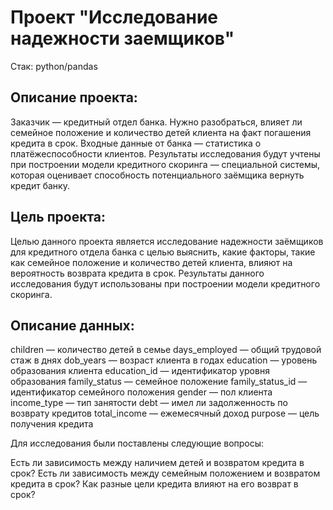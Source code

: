 # Проект "Исследование надежности заемщиков"

Стак: python/pandas

## Описание проекта:

Заказчик — кредитный отдел банка. Нужно разобраться, влияет ли семейное положение и количество детей клиента на факт погашения кредита в срок. Входные данные от банка — статистика о платёжеспособности клиентов.
Результаты исследования будут учтены при построении модели кредитного скоринга — специальной системы, которая оценивает способность потенциального заёмщика вернуть кредит банку.


## Цель проекта:

Целью данного проекта является исследование надежности заёмщиков для кредитного отдела банка с целью выяснить, какие факторы, такие как семейное положение и количество детей клиента, влияют на вероятность возврата кредита в срок. Результаты данного исследования будут использованы при построении модели кредитного скоринга.

## Описание данных:

children — количество детей в семье
days_employed — общий трудовой стаж в днях
dob_years — возраст клиента в годах
education — уровень образования клиента
education_id — идентификатор уровня образования
family_status — семейное положение
family_status_id — идентификатор семейного положения
gender — пол клиента
income_type — тип занятости
debt — имел ли задолженность по возврату кредитов
total_income — ежемесячный доход
purpose — цель получения кредита


Для исследования были поставлены следующие вопросы:

Есть ли зависимость между наличием детей и возвратом кредита в срок?
Есть ли зависимость между семейным положением и возвратом кредита в срок?
Как разные цели кредита влияют на его возврат в срок?

